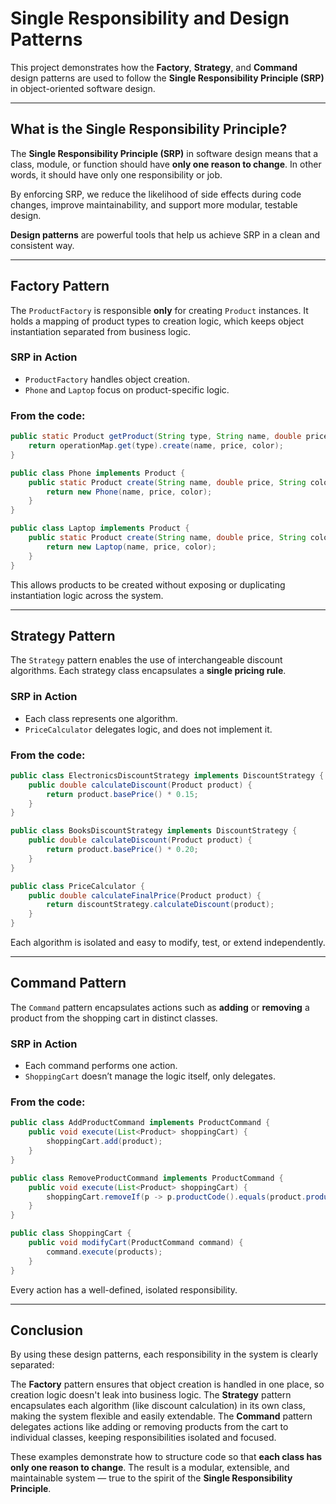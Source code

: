 # Single Responsibility and Design Patterns

This project demonstrates how the **Factory**, **Strategy**, and **Command** design patterns are used to follow the **Single Responsibility Principle (SRP)** in object-oriented software design.

---

##  What is the Single Responsibility Principle?

The **Single Responsibility Principle (SRP)** in software design means that a class, module, or function should have **only one reason to change**. In other words, it should have only one responsibility or job.

By enforcing SRP, we reduce the likelihood of side effects during code changes, improve maintainability, and support more modular, testable design.

**Design patterns** are powerful tools that help us achieve SRP in a clean and consistent way.

---

## Factory Pattern 

The `ProductFactory` is responsible **only** for creating `Product` instances. It holds a mapping of product types to creation logic, which keeps object instantiation separated from business logic.

###  SRP in Action

- `ProductFactory` handles object creation.
- `Phone` and `Laptop` focus on product-specific logic.

###  From the code:

```java
public static Product getProduct(String type, String name, double price, String color) {
    return operationMap.get(type).create(name, price, color);
}
```

```java
public class Phone implements Product {
    public static Product create(String name, double price, String color) {
        return new Phone(name, price, color);
    }
}
```

```java
public class Laptop implements Product {
    public static Product create(String name, double price, String color) {
        return new Laptop(name, price, color);
    }
}
```

This allows products to be created without exposing or duplicating instantiation logic across the system.

---

##  Strategy Pattern 

The `Strategy` pattern enables the use of interchangeable discount algorithms. Each strategy class encapsulates a **single pricing rule**.

###  SRP in Action

- Each class represents one algorithm.
- `PriceCalculator` delegates logic, and does not implement it.

###  From the code:

```java
public class ElectronicsDiscountStrategy implements DiscountStrategy {
    public double calculateDiscount(Product product) {
        return product.basePrice() * 0.15;
    }
}
```

```java
public class BooksDiscountStrategy implements DiscountStrategy {
    public double calculateDiscount(Product product) {
        return product.basePrice() * 0.20;
    }
}
```

```java
public class PriceCalculator {
    public double calculateFinalPrice(Product product) {
        return discountStrategy.calculateDiscount(product);
    }
}
```

Each algorithm is isolated and easy to modify, test, or extend independently.

---

##  Command Pattern

The `Command` pattern encapsulates actions such as **adding** or **removing** a product from the shopping cart in distinct classes.

###  SRP in Action

- Each command performs one action.
- `ShoppingCart` doesn’t manage the logic itself, only delegates.

###  From the code:

```java
public class AddProductCommand implements ProductCommand {
    public void execute(List<Product> shoppingCart) {
        shoppingCart.add(product);
    }
}
```

```java
public class RemoveProductCommand implements ProductCommand {
    public void execute(List<Product> shoppingCart) {
        shoppingCart.removeIf(p -> p.productCode().equals(product.productCode()));
    }
}
```

```java
public class ShoppingCart {
    public void modifyCart(ProductCommand command) {
        command.execute(products);
    }
}
```

Every action has a well-defined, isolated responsibility.

---

## Conclusion

By using these design patterns, each responsibility in the system is clearly separated:

The **Factory** pattern ensures that object creation is handled in one place, so creation logic doesn't leak into business logic. The **Strategy** pattern encapsulates each algorithm (like discount calculation) in its own class, making the system flexible and easily extendable. The **Command** pattern delegates actions like adding or removing products from the cart to individual classes, keeping responsibilities isolated and focused.

These examples demonstrate how to structure code so that **each class has only one reason to change**. The result is a modular, extensible, and maintainable system — true to the spirit of the **Single Responsibility Principle**.
